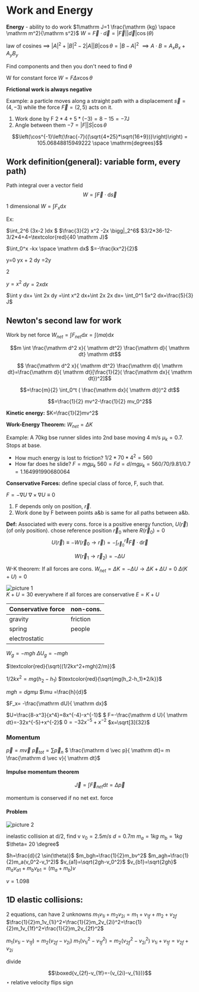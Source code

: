 # Work and Energy

**Energy** - ability to do work
$1\mathrm J=1 \frac{\mathrm {kg} \space \mathrm m^2}{\mathrm s^2}$
$W=\vec F \cdot \vec d=|\vec F| |\vec d| \cos(\theta)$

law of cosines $\implies$
$|A|^2+|B|^2-2|A||B| \cos \theta = |B-A|^2$
$\implies A \cdot B= A_x B_x+A_yB_y$

Find components and then you don't need to find $\theta$

W for constant force
$W=F \Delta x \cos \theta$

**Frictional work is always negative**

Example: a particle moves along a straight path with a displacement  $\vec s  =(4,-3)$ while the force $\vec F=(2,5)$ acts on it.

1. Work done by F
$2*4+5*(-3)=8-15=-7 \mathrm J$
2. Angle between them
$-7=|F||S| \cos \theta$

$$\left(\cos^{-1}\left(\frac{-7}{(\sqrt{4+25}*\sqrt{16+9})}\right)\right) = 105.06848815949222 \space \mathrm{degrees}$$

## Work definition(general): variable form, every path)

Path integral over a vector field
$$W=\int \vec F\cdot \mathrm d \vec s$$

1 dimensional
$W=\int F_x \mathrm dx$

Ex:

$\int_2^6 (3x-2 )dx $
$\frac{3}{2} x^2 -2x \bigg|_2^6$
$3/2*36-12-3/2*4+4=\textcolor{red}{40 \mathrm J}$

$\int_0^x  -kx \space \mathrm dx$
$=-\frac{kx^2}{2}$

y=0
yx + 2 dy =2y 

2

$y=x^2$
$dy= 2x dx$

$\int y dx+ \int 2x dy =\int x^2 dx+\int 2x 2x dx= \int_0^1 5x^2 dx=\frac{5}{3} J$

## Newton's second law for work


Work by net force $W_{net}= \int F_{net} \mathrm dx = \int (ma) \mathrm dx$

$$m \int \frac{\mathrm d^2 x}{ \mathrm dt^2} \frac{\mathrm d}{ \mathrm dt} \mathrm dt$$

$$ \frac{\mathrm d^2 x}{ \mathrm dt^2} \frac{\mathrm d}{ \mathrm dt}=\frac{\mathrm d}{ \mathrm dt}[\frac{1}{2}( \frac{\mathrm dx}{ \mathrm dt})^2]$$

$$=\frac{m}{2} \int_0^t ( \frac{\mathrm dx}{ \mathrm dt})^2 dt$$

$$=\frac{1}{2} mv^2-\frac{1}{2} mv_0^2$$

**Kinetic energy:**
$K=\frac{1}{2}mv^2$

**Work-Energy Theorem:**
$W_{net}= \Delta K$

Example:
A 70kg bse runner slides into 2nd base moving 4 m/s $\mu_k=0.7$. Stops at base.

- How much energy is lost to friction?
$1/2*70*4^2 = 560$
- How far does he slide?
$F=mg \mu_k$
$560=Fd=d/mg \mu_k=560/70/9.81/0.7 = 1.164991990680064$

**Conservative Forces:** define special class of force, F, such that.

$F=-\nabla U$
$\nabla \times \nabla U \equiv 0$

1. F depends only on position, $\vec r$.
2. Work done by F between points a&b is same for all paths between a&b.

**Def:**
Associated with every cons. force is a positive energy function, $U(\vec r)$ (of only position).
chose reference position $\vec r_0$ where $R(\vec r_0)=0$
$$U(\vec r) \equiv -W (\vec r_0 \to  \vec r)=-\int_{\vec r_0}^{\vec r} \vec F \cdot \mathrm d \vec r$$


$$W(\vec r_1 \to \vec r_2)=-\Delta U$$

W-K theorem: If all forces are cons.
$W_{net}=\Delta K=-\Delta U \to \Delta K+ \Delta U=0$
$\Delta(K+U)=0$


![picture 1](https://i.imgur.com/c0afRjh.png)  
$K+U=30$ everywhere if all forces are conservative
$E=K+U$

Conservative force|non-cons.
-----|-----
gravity|friction
spring|people
electrostatic|

$W_g=-mgh$
$\Delta U_g=-mgh$

$\textcolor{red}{\sqrt{(1/2kx^2+mgh)2/m}}$

$1/2kx^2=mg(h_2-h_1)$
$\textcolor{red}{\sqrt{mg(h_2-h_1)*2/k}}$

$mgh=dgm \mu$
$\mu =\frac{h}{d}$

$F_x= -\frac{\mathrm dU}{ \mathrm dx}$

$U=\frac{8-x^3}{x^4}=8x^{-4}-x^{-1}$
$ F=-\frac{\mathrm d U}{ \mathrm dt}=-32x^{-5}+x^{-2}$
$0=-32x^{-5}+x^{-2}$
$x=\sqrt[3]{32}$

### Momentum

$\vec p= m \vec v$
$\vec p_{tot}= \sum \vec p_n$
$ \frac{\mathrm d \vec p}{ \mathrm dt}= m \frac{\mathrm d \vec v}{ \mathrm dt}$

#### Impulse momentum theorem

$$\vec J = \int \vec F_{net} \mathrm dt=\Delta \vec p$$

momentum is conserved if no net ext. force


#### Problem

![picture 2](https://i.imgur.com/nGf6UwE.png)  

inelastic collision at d/2, find v
$v_0=2.5 m/s$
$d=0.7m$
$m_a=1 kg$
$m_b=1kg$
$\theta= 20 \degree$


$h=\frac{d}{2 \sin(\theta)}$
$m_bgh=\frac{1}{2}m_bv^2$
$m_agh=\frac{1}{2}m_a(v_0^2-v_1^2)$
$v_{a1}=\sqrt{2gh-v_0^2}$
$v_{b1}=\sqrt{2gh}$
$m_a v_{a1}+m_b v_{b1}=(m_a+m_b)v$


$v=1.098$

## 1D elastic collisions: 
2 equations, can have 2 unknowns
$m_1v_{1i}+m_2v_{2i}=m_1+v_{1f}+m_2+v_{2f}$
$\frac{1}{2}m_1v_{1i}^2+\frac{1}{2}m_2v_{2i}^2=\frac{1}{2}m_1v_{1f}^2+\frac{1}{2}m_2v_{2f}^2$

$m_1(v_{1i}-v_{1f})=m_2(v_{2f}-v_{2i})$
$m_1(v_{1i}^2-v_{1f}^2)=m_2(v_{2f}^2-v_{2i}^2)$
$v_{1i}+v_{1f}=v_{2f}+v_{2i}$

divide

$$\boxed{v_{2f}-v_{1f}=-(v_{2i}-v_{1i})}$$
$\star$ relative velocity flips sign
